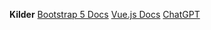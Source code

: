 **Kilder**
<a href="https://getbootstrap.com/docs/5.3/getting-started/introduction/">Bootstrap 5 Docs</a>
<a href="[https://getbootstrap.com/docs/5.3/getting-started/introduction/](https://vuejs.org/guide/introduction.html)">Vue.js  Docs</a>
<a href="https://chat.openai.com/">ChatGPT</a>
